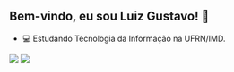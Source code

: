 ## Bem-vindo, eu sou Luiz Gustavo! 👋

- 💻 Estudando Tecnologia da Informação na UFRN/IMD.

<img src="https://skillicons.dev/icons?i=figma,firebase,flutter,java,javascript,html,css" />
<img src="https://github-readme-stats.vercel.app/api/top-langs/?username=anuraghazra&layout=compact" />

<a href="gushd891@gmail.com"><img src="https://img.shields.io/badge/Gmail-D14836?style=for-the-badge&logo=gmail&logoColor=white" alt=""></a>
<a href="https://wa.me/5584994729932"><img src="https://img.shields.io/badge/WhatsApp-25D366?style=for-the-badge&logo=whatsapp&logoColor=white" alt=""></a>
<a href="https://luizgustavo.tech/"><img src="https://img.shields.io/badge/website-000000?style=for-the-badge&logo=About.me&logoColor=white" alt=""></a>
<a href="https://discord.com/channels/@me/310078475060903938"><img src="https://img.shields.io/badge/Discord-7289DA?style=for-the-badge&logo=discord&logoColor=white" alt=""></a>
<a href="https://www.instagram.com/luizgustavorego/"><img src="	https://img.shields.io/badge/Instagram-E4405F?style=for-the-badge&logo=instagram&logoColor=white" alt=""></a>
